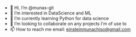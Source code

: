 - 👋 Hi, I’m @munas-git
- 👀 I’m interested in DataScience and ML
- 🌱 I’m currently learning Python for data science
- 💞️ I’m looking to collaborate on any projects I'm of use to
- 📫 How to reach me email: einsteinmunachiso@gmail.com

<!---
munas-git/munas-git is a ✨ special ✨ repository because its `README.md` (this file) appears on your GitHub profile.
You can click the Preview link to take a look at your changes.
--->
